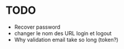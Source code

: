 # TODO

- Recover password
- changer le nom des URL login et logout
- Why validation email take so long (token?)
